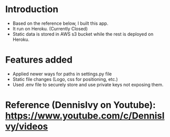 # Introduction

- Based on the reference below, I built this app.
- It run on Heroku. (Currently Closed)
- Static data is stored in AWS s3 bucket while the rest is deployed on Heroku.

# Features added
- Applied newer ways for paths in settings.py file
- Static file changes (Logo, css for positioning, etc.) 
- Used .env file to securely store and use private keys not exposing them.

# Reference (DennisIvy on Youtube): https://www.youtube.com/c/DennisIvy/videos
